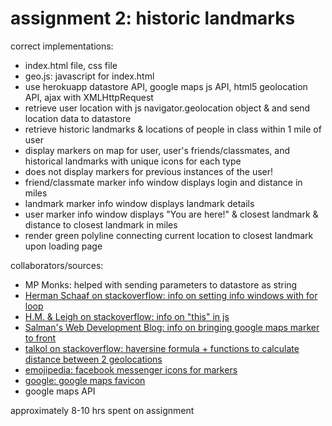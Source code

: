 # assignment 2: historic landmarks
correct implementations:
* index.html file, css file
* geo.js: javascript for index.html
* use herokuapp datastore API, google maps js API, html5 geolocation API, ajax with XMLHttpRequest
* retrieve user location with js navigator.geolocation object & and send location data to datastore
* retrieve historic landmarks & locations of people in class within 1 mile of user
* display markers on map for user, user's friends/classmates, and historical landmarks with unique icons for each type
* does not display markers for previous instances of the user!
* friend/classmate marker info window displays login and distance in miles
* landmark marker info window displays landmark details
* user marker info window displays "You are here!" & closest landmark & distance to closest landmark in miles
* render green polyline connecting current location to closest landmark upon loading page

collaborators/sources:
* MP Monks: helped with sending parameters to datastore as string
* [Herman Schaaf on stackoverflow: info on setting info windows with for loop](https://stackoverflow.com/questions/5736691/google-maps-infowindow-showing-on-wrong-marker)
* [H.M. & Leigh on stackoverflow: info on "this" in js](https://stackoverflow.com/questions/3576488/google-maps-infowindow-only-loading-last-record-on-markers)
* [Salman's Web Development Blog: info on bringing google maps marker to front](http://salman-w.blogspot.com/2012/07/change-z-index-google-map-v3-markers.html)
* [talkol on stackoverflow: haversine formula + functions to calculate distance between 2 geolocations](https://stackoverflow.com/questions/14560999/using-the-haversine-formula-in-javascript)
* [emojipedia: facebook messenger icons for markers](https://emojipedia.org/messenger/)
* [google: google maps favicon](https://www.google.com/images/branding/product/ico/maps_32dp.ico)
* google maps API

approximately 8-10 hrs spent on assignment

